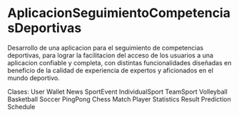 # AplicacionSeguimientoCompetenciasDeportivas
Desarrollo de una aplicacion para el seguimiento de competencias deportivas, para lograr la facilitacion del acceso de los usuarios a una aplicacion confiable y completa, con distintas funcionalidades diseñadas en beneficio de la calidad de experiencia de expertos y aficionados en el mundo deportivo.

Clases:
User
Wallet 
News
SportEvent
IndividualSport
TeamSport
Volleyball
Basketball
Soccer
PingPong
Chess
Match
Player
Statistics
Result
Prediction
Schedule
